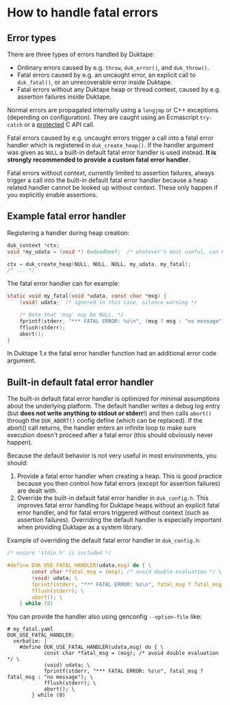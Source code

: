 # How to handle fatal errors

## Error types

There are three types of errors handled by Duktape:

- Ordinary errors caused by e.g. `throw`, `duk_error()`, and `duk_throw()`.
- Fatal errors caused by e.g. an uncaught error, an explicit call to
  `duk_fatal()`, or an unrecoverable error inside Duktape.
- Fatal errors without any Duktape heap or thread context, caused by e.g.
  assertion failures inside Duktape.

Normal errors are propagated internally using a `longjmp` or C++ exceptions
(depending on configuration).  They are caught using an Ecmascript `try-catch`
or a [protected](http://duktape.org/api.html#taglist-protected) C API call.

Fatal errors caused by e.g. uncaught errors trigger a call into a fatal error
handler which is registered in `duk_create_heap()`.  If the handler argument
was given as `NULL` a built-in default fatal error handler is used instead.
**It is strongly recommended to provide a custom fatal error handler**.

Fatal errors without context, currently limited to assertion failures, always
trigger a call into the built-in default fatal error handler because a heap
related handler cannot be looked up without context.  These only happen if
you explicitly enable assertions.

## Example fatal error handler

Registering a handler during heap creation:

```c
duk_context *ctx;
void *my_udata = (void *) 0xdeadbeef;  /* whatever's most useful, can be NULL */

ctx = duk_create_heap(NULL, NULL, NULL, my_udata, my_fatal);
/* ... */
```

The fatal error handler can for example:

```c
static void my_fatal(void *udata, const char *msg) {
    (void) udata;  /* ignored in this case, silence warning */

    /* Note that 'msg' may be NULL. */
    fprintf(stderr, "*** FATAL ERROR: %s\n", (msg ? msg : "no message"));
    fflush(stderr);
    abort();
}
```

In Duktape 1.x the fatal error handler function had an additional error code
argument.

## Built-in default fatal error handler

The built-in default fatal error handler is optimized for minimal assumptions
about the underlying platform.  The default handler writes a debug log entry
(but **does not write anything to stdout or stderr**!) and then calls `abort()`
through the `DUK_ABORT()` config define (which can be replaced).  If the abort()
call returns, the handler enters an infinite loop to make sure execution doesn't
proceed after a fatal error (this should obviously never happen).

Because the default behavior is not very useful in most environments, you should:

1. Provide a fatal error handler when creating a heap.  This is good practice
   because you then control how fatal errors (except for assertion failures)
   are dealt with.
2. Override the built-in default fatal error handler in `duk_config.h`.  This
   improves fatal error handling for Duktape heaps without an explicit fatal
   error handler, and for fatal errors triggered without context (such as
   assertion failures).  Overriding the default handler is especially important
   when providing Duktape as a system library.

Example of overriding the default fatal error handler in `duk_config.h`:

```c
/* ensure 'stdio.h' is included */

#define DUK_USE_FATAL_HANDLER(udata,msg) do { \
        const char *fatal_msg = (msg); /* avoid double evaluation */ \
        (void) udata; \
        fprintf(stderr, "*** FATAL ERROR: %s\n", fatal_msg ? fatal_msg : "no message"); \
        fflush(stderr); \
        abort(); \
    } while (0)
```

You can provide the handler also using genconfig ``--option-file`` like:

```
# my_fatal.yaml
DUK_USE_FATAL_HANDLER:
  verbatim: |
    #define DUK_USE_FATAL_HANDLER(udata,msg) do { \
            const char *fatal_msg = (msg); /* avoid double evaluation */ \
            (void) udata; \
            fprintf(stderr, "*** FATAL ERROR: %s\n", fatal_msg ? fatal_msg : "no message"); \
            fflush(stderr); \
            abort(); \
        } while (0)
```
